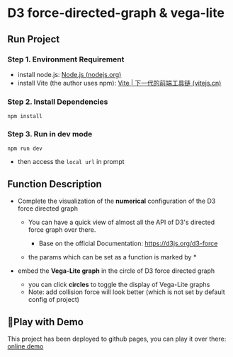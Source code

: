 # D3 force-directed-graph & vega-lite

## Run Project

### Step 1. Environment Requirement

- install node.js: [Node.js (nodejs.org)](https://nodejs.org/en)
- install Vite (the author uses npm): [Vite | 下一代的前端工具链 (vitejs.cn)](https://vitejs.cn/vite3-cn/)

### Step 2. Install Dependencies

```
npm install
```

### Step 3. Run in dev mode

```
npm run dev
```

- then access the `local url` in prompt

## Function Description

- Complete the visualization of the **numerical** configuration of the D3 force directed graph

  - You can have a quick view of almost all the API of D3's directed force graph over there.

    - Base on the official Documentation: https://d3js.org/d3-force

  - the params which can be set as a function is marked by \*

- embed the **Vega-Lite graph** in the circle of D3 force directed graph
  - you can click **circles** to toggle the display of Vega-Lite graphs
  - Note: add collision force will look better (which is not set by default config of project)

## 👻Play with Demo

This project has been deployed to github pages, you can play it over there: [online demo](https://pfcs33.github.io/customed-force-directed-graph/)
